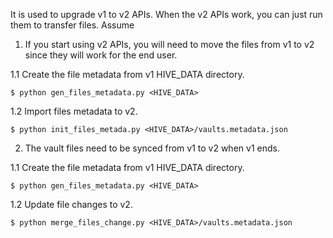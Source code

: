 It is used to upgrade v1 to v2 APIs. When the v2 APIs work, you can just run them to transfer files. Assume 

1. If you start using v2 APIs, you will need to move the files from v1 to v2 since they will work for the end user.

1.1 Create the file metadata from v1 HIVE_DATA directory.

```shell script
$ python gen_files_metadata.py <HIVE_DATA>
```
    
1.2 Import files metadata to v2.

```shell script
$ python init_files_metada.py <HIVE_DATA>/vaults.metadata.json
```

2. The vault files need to be synced from v1 to v2 when v1 ends.

1.1 Create the file metadata from v1 HIVE_DATA directory.

```shell script
$ python gen_files_metadata.py <HIVE_DATA>
```
    
1.2 Update file changes to v2.

```shell script
$ python merge_files_change.py <HIVE_DATA>/vaults.metadata.json
```
